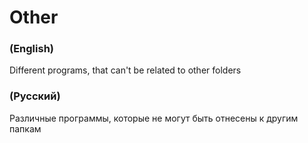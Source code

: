 # Other
### (English)
Different programs, that can't be related to other folders
### (Русский)
Различные программы, которые не могут быть отнесены к другим папкам
